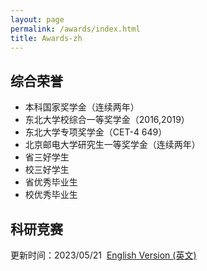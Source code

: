 ```yaml
---
layout: page
permalink: /awards/index.html
title: Awards-zh
---
```


## 综合荣誉

- 本科国家奖学金（连续两年）
- 东北大学校综合一等奖学金（2016,2019）
- 东北大学专项奖学金（CET-4 649）
- 北京邮电大学研究生一等奖学金（连续两年）
- 省三好学生
- 校三好学生
- 省优秀毕业生
- 校优秀毕业生

## 科研竞赛




更新时间：2023/05/21&nbsp;   [English Version (英文)](https://caihanlin.com/awards/)

